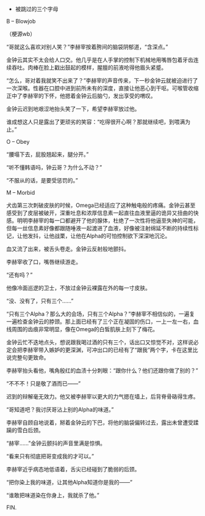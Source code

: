 - 被跳过的三个字母




B – Blowjob

（梗源wb）

“哥就这么喜欢对别人笑？”李赫宰按着胯间的脑袋阴郁道，“含深点。”

金钟云其实不太会给人口交。他几乎是在人手掌的控制下机械地用嘴唇包着牙齿连续吞吐。肉棒在脸上戳出鼓起的模样，腥膻的前液呛得他眉头紧蹙。

“怎么，哥对着我就笑不出来了？”李赫宰的声音传来，下一秒金钟云就被迫进行了一次深喉。性器在口腔中进到前所未有的深度，直接让他恶心到干呕。可喉管收缩正中了李赫宰的下怀，他摁着金钟云后脑勺，发出享受的喟叹。

金钟云迟到地艰涩地抬头笑了一下，希望李赫宰放过他。

谁成想这人只是露出了更顽劣的笑容：“吃得很开心啊？那就继续吧，到喂满为止。”





O – Obey

“腰塌下去，屁股翘起来，腿分开。”

“听不懂韩语吗，钟云哥？为什么不动？”

“不服从的话，是要受惩罚的。”





M – Morbid

犬齿第三次刺破皮肤的时候，Omega已经适应了这种触电般的疼痛。金钟云甚至感受到了皮层被破开，深重吐息和浓厚信息素一起直往血液里逼的诡异又扭曲的快感。明明李赫宰的每一口都避开了他的腺体，杜绝了一次性将他逼至失神的可能，但每一丝信息素好像都跟随唾液一起渡进了血液，好像被注射绵延不断的持续性标记，让他发抖，让他战栗，让他在Alpha的可怕控制欲下深深地沉沦。

血又流了出来，被舌头卷走。金钟云反射般地颤抖。

李赫宰收了口，嘴唇继续游走。

“还有吗？”

他像冷面巡逻的卫士，不放过金钟云裸露在外的每一寸皮肤。

“没、没有了，只有三个……”

“只有三个Alpha？那么大的会场，只有三个Alpha？”李赫宰不相信似的，一遍复一遍检查金钟云的脖颈。那上面已经有了三个正在凝固的伤口，一上一左一右，血线周围的齿痕非常明显，像在Omega的白皙肌肤上刻下了梅花。

金钟云忙不迭地点头，想说跟我喝过酒的只有三个，话出口又惊觉不对，这样说必定会把李赫宰带入嫉妒的更深渊，可冲出口的已经有了“跟我”两个字，卡在这里比说完整句更致命。

李赫宰抬头看他，嘴角殷红的血渍十分刺眼：“跟你什么？他们还跟你做了别的？”

“不不不！只是敬了酒而已——”

迟到的辩解毫无效力。他又被李赫宰以更大的力气摁在墙上，后背脊骨硌得生疼。

“哥知道吧？我讨厌哥沾上别的Alpha的味道。”

李赫宰自顾自地说着，掰着金钟云的下巴，将他的脑袋偏转过去，露出未曾遭受蹂躏的雪白后颈。

“赫宰……”金钟云颤抖的声音里满是惊惧。

“看来只有彻底把哥变成我的才可以。”

李赫宰近乎病态地低语着，舌尖已经碰到了脆弱的后颈。

“把你染上我的味道，让其他Alpha知道你是我的——”

“谁敢把味道染在你身上，我就杀了他。”



FIN.
